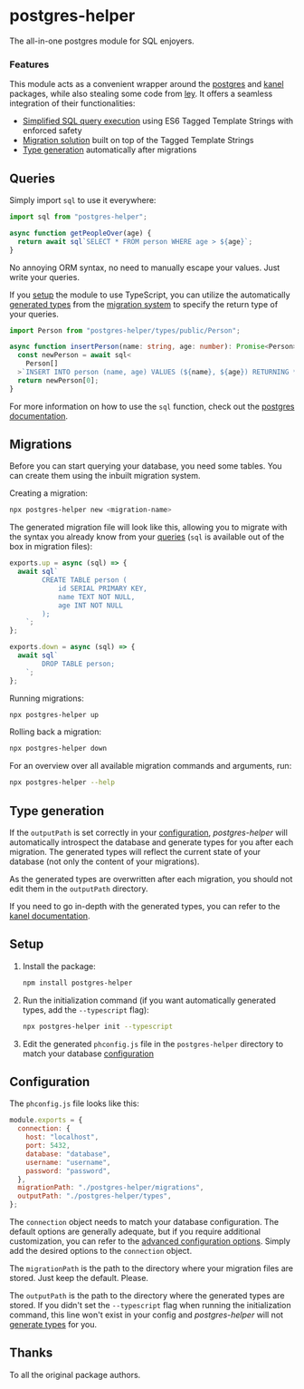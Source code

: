 # postgres-helper

The all-in-one postgres module for SQL enjoyers.

### Features

This module acts as a convenient wrapper around the [postgres](https://github.com/porsager/postgres) and [kanel](https://github.com/kristiandupont/kanel) packages, while also stealing some code from [ley](https://github.com/lukeed/ley). It offers a seamless integration of their functionalities:

- [Simplified SQL query execution](#queries) using ES6 Tagged Template Strings with enforced safety
- [Migration solution](#migrations) built on top of the Tagged Template Strings
- [Type generation](#type-generation) automatically after migrations

## Queries

Simply import `sql` to use it everywhere:

```js
import sql from "postgres-helper";

async function getPeopleOver(age) {
  return await sql`SELECT * FROM person WHERE age > ${age}`;
}
```

No annoying ORM syntax, no need to manually escape your values. Just write your queries.

If you [setup](#setup) the module to use TypeScript, you can utilize the automatically [generated types](#type-generation) from the [migration system](#migrations) to specify the return type of your queries.

```ts
import Person from "postgres-helper/types/public/Person";

async function insertPerson(name: string, age: number): Promise<Person> {
  const newPerson = await sql<
    Person[]
  >`INSERT INTO person (name, age) VALUES (${name}, ${age}) RETURNING *`;
  return newPerson[0];
}
```

For more information on how to use the `sql` function, check out the [postgres documentation](https://github.com/porsager/postgres#queries).

## Migrations

Before you can start querying your database, you need some tables. You can create them using the inbuilt migration system.

Creating a migration:

```bash
npx postgres-helper new <migration-name>
```

The generated migration file will look like this, allowing you to migrate with the syntax you already know from your [queries](#queries) (`sql` is available out of the box in migration files):

```js
exports.up = async (sql) => {
  await sql`
        CREATE TABLE person (
            id SERIAL PRIMARY KEY,
            name TEXT NOT NULL,
            age INT NOT NULL
        );
    `;
};

exports.down = async (sql) => {
  await sql`
        DROP TABLE person;
    `;
};
```

Running migrations:

```bash
npx postgres-helper up
```

Rolling back a migration:

```bash
npx postgres-helper down
```

For an overview over all available migration commands and arguments, run:

```bash
npx postgres-helper --help
```

## Type generation

If the `outputPath` is set correctly in your [configuration](#configuration), _postgres-helper_ will automatically introspect the database and generate types for you after each migration. The generated types will reflect the current state of your database (not only the content of your migrations).

As the generated types are overwritten after each migration, you should not edit them in the `outputPath` directory.

If you need to go in-depth with the generated types, you can refer to the [kanel documentation](https://kristiandupont.github.io/kanel).

## Setup

1. Install the package:

   ```bash
   npm install postgres-helper
   ```

2. Run the initialization command (if you want automatically generated types, add the `--typescript` flag):

   ```bash
   npx postgres-helper init --typescript
   ```

3. Edit the generated `phconfig.js` file in the `postgres-helper` directory to match your database [configuration](#configuration)

## Configuration

The `phconfig.js` file looks like this:

```js
module.exports = {
  connection: {
    host: "localhost",
    port: 5432,
    database: "database",
    username: "username",
    password: "password",
  },
  migrationPath: "./postgres-helper/migrations",
  outputPath: "./postgres-helper/types",
};
```

The `connection` object needs to match your database configuration. The default options are generally adequate, but if you require additional customization, you can refer to the [advanced configuration options](https://github.com/porsager/postgres#all-postgres-options). Simply add the desired options to the `connection` object.

The `migrationPath` is the path to the directory where your migration files are stored. Just keep the default. Please.

The `outputPath` is the path to the directory where the generated types are stored. If you didn't set the `--typescript` flag when running the initialization command, this line won't exist in your config and _postgres-helper_ will not [generate types](#type-generation) for you.

## Thanks

To all the original package authors.
